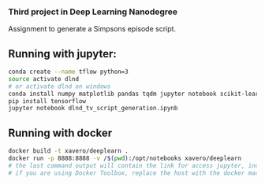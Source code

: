 ### Third project in Deep Learning Nanodegree

Assignment to generate a Simpsons episode script.


## Running with jupyter:

```bash
conda create --name tflow python=3
source activate dlnd
# or activate dlnd on windows
conda install numpy matplotlib pandas tqdm jupyter notebook scikit-learn bokeh scipy h5py -y
pip install tensorflow
jupyter notebook dlnd_tv_script_generation.ipynb
```

## Running with docker 

```bash
docker build -t xavero/deeplearn .
docker run -p 8888:8888 -v /$(pwd):/opt/notebooks xavero/deeplearn
# the last command output will contain the link for access jupyter, including the token. 
# if you are using Docker Toolbox, replace the host with the docker machine ip or hostname.
```